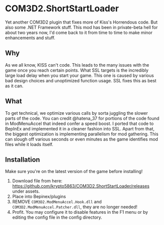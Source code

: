# COM3D2.ShortStartLoader
Yet another COM3D2 plugin that fixes more of Kiss's Horrendous code. But also some .NET Framework stuff. This mod has been in private-beta hell for about two years now, I'd come back to it from time to time to make minor enhancements and stuff.

## Why ##
As we all know, KISS can't code. This leads to the many issues with the game once you reach certain points. What SSL targets is the incredibly large load delay when you start your game. This one is caused by various bad design choices and unoptimized function usage. SSL fixes this as best as it can.

## What ##
To get technical, we optimize various calls by sorta juggling the slower parts of the code. You can credit @hatena_37 for portions of the code found in ModMenuAccel that indeed confer a speed boost. I ported that code to BepInEx and implemented it in a cleaner fashion into SSL. Apart from that, the biggest optimization is implementing parallelism for mod gathering. This can slough off various seconds or even minutes as the game identifies mod files while it loads itself.

## Installation ##
Make sure you're on the latest version of the game before installing!

1. Download file from here: https://github.com/krypto5863/COM3D2.ShortStartLoader/releases under assets.
2. Place into Bepinex/plugins
3. REMOVE `COM3D2.ModMenuAccel.Hook.dll` and `COM3D2.ModMenuAccel.Patcher.dll`, they are no longer needed!
4. Profit. You may configure it to disable features in the F1 menu or by editing the config file in the config directory.
